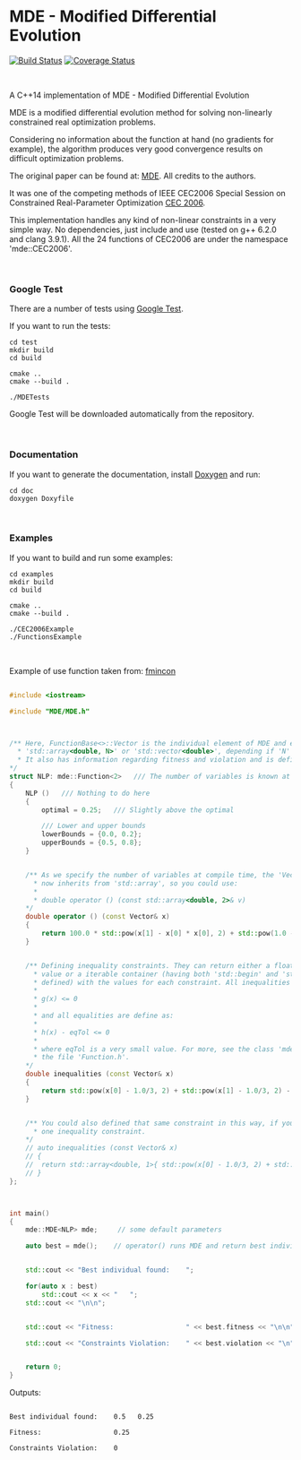 # MDE - Modified Differential Evolution

[![Build Status](https://travis-ci.org/matheuspf/MDE.svg?branch=master)](https://travis-ci.org/matheuspf/MDE) [![Coverage Status](https://coveralls.io/repos/github/matheuspf/MDE/badge.svg?branch=master)](https://coveralls.io/github/matheuspf/MDE?branch=master)

<br>

A C++14 implementation of MDE - Modified Differential Evolution

MDE is a modified differential evolution method for solving non-linearly constrained real optimization problems.

Considering no information about the function at hand (no gradients for example), the algorithm produces very good convergence results on difficult optimization problems.

The original paper can be found at: [MDE](http://ieeexplore.ieee.org/document/1688286/). All credits to the authors.

It was one of the competing methods of IEEE CEC2006 Special Session on Constrained Real-Parameter Optimization [CEC 2006](http://www.ntu.edu.sg/home/EPNSugan/index_files/CEC-06/CEC06.htm).

This implementation handles any kind of non-linear constraints in a very simple way. No dependencies, just include and use (tested on g++ 6.2.0 and clang 3.9.1). All the 24 functions of CEC2006 are under the namespace 'mde::CEC2006'.

<br>

### Google Test


There are a number of tests using [Google Test](https://github.com/google/googletest).

If you want to run the tests:

```
cd test
mkdir build
cd build

cmake ..
cmake --build .

./MDETests
```
  
Google Test will be downloaded automatically from the repository.


<br>

### Documentation

If you want to generate the documentation, install [Doxygen](http://www.stack.nl/~dimitri/doxygen/) and run:

```
cd doc
doxygen Doxyfile
```

<br>

### Examples

If you want to build and run some examples:

```
cd examples
mkdir build
cd build

cmake ..
cmake --build .

./CEC2006Example
./FunctionsExample
```

<br>

Example of use function taken from: [fmincon](https://www.mathworks.com/help/optim/ug/fmincon.html)


```c++

#include <iostream>

#include "MDE/MDE.h"



/** Here, FunctionBase<>::Vector is the individual element of MDE and extends either from 
  * 'std::array<double, N>' or 'std::vector<double>', depending if 'N' is known at compile time or not.
  * It also has information regarding fitness and violation and is defined at "src/Vector.h""
*/
struct NLP: mde::Function<2>   /// The number of variables is known at compile time, so use it
{
    NLP ()   /// Nothing to do here
    {
        optimal = 0.25;   /// Slightly above the optimal

        /// Lower and upper bounds
        lowerBounds = {0.0, 0.2};
        upperBounds = {0.5, 0.8};
    }


    /** As we specify the number of variables at compile time, the 'Vector' type
      * now inherits from 'std::array', so you could use:
      *
      * double operator () (const std::array<double, 2>& v)
    */
    double operator () (const Vector& x)
    {
        return 100.0 * std::pow(x[1] - x[0] * x[0], 2) + std::pow(1.0 - x[0], 2);
    }


    /** Defining inequality constraints. They can return either a floating point
      * value or a iterable container (having both 'std::begin' and 'std::end'
      * defined) with the values for each constraint. All inequalities are of the form:
      *
      * g(x) <= 0
      *
      * and all equalities are define as:
      *
      * h(x) - eqTol <= 0
      *
      * where eqTol is a very small value. For more, see the class 'mde::SetValues' in
      * the file 'Function.h'.
    */
    double inequalities (const Vector& x)
    {
        return std::pow(x[0] - 1.0/3, 2) + std::pow(x[1] - 1.0/3, 2) - std::pow(1.0/3, 2);
    }


    /** You could also defined that same constraint in this way, if you had more than
      * one inequality constraint.
    */
    // auto inequalities (const Vector& x)
    // {
    //  return std::array<double, 1>{ std::pow(x[0] - 1.0/3, 2) + std::pow(x[1] - 1.0/3, 2) - std::pow(1.0/3, 2) };
    // }
};



int main()
{
    mde::MDE<NLP> mde;     // some default parameters

    auto best = mde();    // operator() runs MDE and return best individual found


    std::cout << "Best individual found:    ";

    for(auto x : best)
        std::cout << x << "   ";
    std::cout << "\n\n";


    std::cout << "Fitness:                  " << best.fitness << "\n\n";

    std::cout << "Constraints Violation:    " << best.violation << "\n";


    return 0;
}
```

Outputs:


```

Best individual found:    0.5   0.25   

Fitness:                  0.25

Constraints Violation:    0

```


